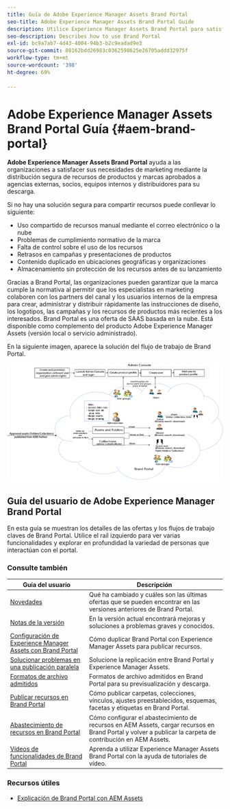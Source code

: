```yaml
---
title: Guía de Adobe Experience Manager Assets Brand Portal
seo-title: Adobe Experience Manager Assets Brand Portal Guide
description: Utilice Experience Manager Assets Brand Portal para satisfacer las necesidades de marketing mediante la distribución segura de activos de productos y marcas aprobadas a agencias externas, socios, equipos internos y distribuidores para que puedan descargarlos.
seo-description: Describes how to use Brand Portal
exl-id: bc9a7ab7-4d43-4004-94b3-b2c9eadad9e3
source-git-commit: 08162bdd26983c0362598625e26705addd32975f
workflow-type: tm+mt
source-wordcount: '398'
ht-degree: 69%

---
```


# Adobe Experience Manager Assets Brand Portal Guía  {#aem-brand-portal}

**Adobe Experience Manager Assets Brand Portal** ayuda a las organizaciones a satisfacer sus necesidades de marketing mediante la distribución segura de recursos de productos y marcas aprobados a agencias externas, socios, equipos internos y distribuidores para su descarga.

Si no hay una solución segura para compartir recursos puede conllevar lo siguiente:

* Uso compartido de recursos manual mediante el correo electrónico o la nube
* Problemas de cumplimiento normativo de la marca
* Falta de control sobre el uso de los recursos
* Retrasos en campañas y presentaciones de productos
* Contenido duplicado en ubicaciones geográficas y organizaciones
* Almacenamiento sin protección de los recursos antes de su lanzamiento

Gracias a Brand Portal, las organizaciones pueden garantizar que la marca cumple la normativa al permitir que los especialistas en marketing colaboren con los partners del canal y los usuarios internos de la empresa para crear, administrar y distribuir rápidamente las instrucciones de diseño, los logotipos, las campañas y los recursos de productos más recientes a los interesados.
Brand Portal es una oferta de SAAS basada en la nube. Está disponible como complemento del producto Adobe Experience Manager Assets (versión local o servicio administrado).

En la siguiente imagen, aparece la solución del flujo de trabajo de Brand Portal.

![](assets/BPWorkflow1.png)

## Guía del usuario de Adobe Experience Manager Brand Portal

En esta guía se muestran los detalles de las ofertas y los flujos de trabajo claves de Brand Portal. Utilice el raíl izquierdo para ver varias funcionalidades y explorar en profundidad la variedad de personas que interactúan con el portal.

### Consulte también

| Guía del usuario | Descripción |
|--- |---|
| [Novedades](whats-new.md) | Qué ha cambiado y cuáles son las últimas ofertas que se pueden encontrar en las versiones anteriores de Brand Portal. |
| [Notas de la versión](brand-portal-release-notes.md) | En la versión actual encontrará mejoras y soluciones a problemas graves y conocidos. |
| [Configuración de Experience Manager Assets con Brand Portal](../using/configure-aem-assets-with-brand-portal.md) | Cómo duplicar Brand Portal con Experience Manager Assets para publicar recursos. |
| [Solucionar problemas en una publicación paralela](troubleshoot-parallel-publishing.md) | Solucione la replicación entre Brand Portal y Experience Manager Assets. |
| [Formatos de archivo admitidos](brand-portal-supported-formats.md) | Formatos de archivo admitidos en Brand Portal para su previsualización y descarga. |
| [Publicar recursos en Brand Portal](brand-portal-sharing-folders.md) | Cómo publicar carpetas, colecciones, vínculos, ajustes preestablecidos, esquemas, facetas y etiquetas en Brand Portal. |
| [Abastecimiento de recursos en Brand Portal](brand-portal-asset-sourcing.md) | Cómo configurar el abastecimiento de recursos en AEM Assets, cargar recursos en Brand Portal y volver a publicar la carpeta de contribución en AEM Assets. |
| [Vídeos de funcionalidades de Brand Portal](https://experienceleague.adobe.com/?lang=en&amp;tag=Brand+Portal#recommended/solutions/experience-manager) | Aprenda a utilizar Experience Manager Assets Brand Portal con la ayuda de tutoriales de vídeo. |

### Recursos útiles

* [Explicación de Brand Portal con AEM Assets](https://experienceleague.adobe.com/docs/experience-manager-brand-portal/using/home.html)
